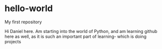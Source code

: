 # hello-world
My first repository

Hi Daniel here. Am starting into the world of Python, and am learning github
here as well, as it is such an important part of learning- which is doing projects
